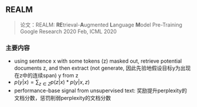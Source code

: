 ## REALM
> 论文：REALM: **RE**trieval-**A**ugmented **L**anguage **M**odel Pre-Training  
> Google Research 2020 Feb, ICML 2020  


### 主要内容
- using sentence x with some tokens (z) masked out, retrieve potential documents z, and then extract (not generate, 因此先验地假设目标y为出现在z中的连续span) y from z
- $p(y|x) = \sum_{z \in Z} p(z|x)*p(y|x, z)$
- performance-base signal from unsupervised text: 奖励提升perplexity的文档分数，惩罚削弱perplexity的文档分数